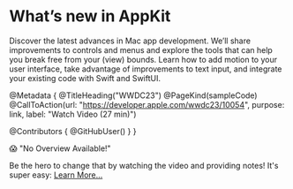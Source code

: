 # What’s new in AppKit

Discover the latest advances in Mac app development. We’ll share improvements to controls and menus and explore the tools that can help you break free from your (view) bounds. Learn how to add motion to your user interface, take advantage of improvements to text input, and integrate your existing code with Swift and SwiftUI.

@Metadata {
   @TitleHeading("WWDC23")
   @PageKind(sampleCode)
   @CallToAction(url: "https://developer.apple.com/wwdc23/10054", purpose: link, label: "Watch Video (27 min)")

   @Contributors {
      @GitHubUser(<replace this with your GitHub handle>)
   }
}

😱 "No Overview Available!"

Be the hero to change that by watching the video and providing notes! It's super easy:
 [Learn More…](https://wwdcnotes.github.io/WWDCNotes/documentation/wwdcnotes/contributing)
